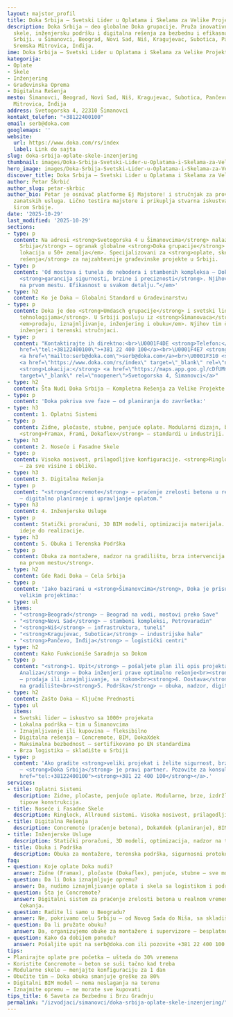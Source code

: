 ```yaml
---
layout: majstor_profil
title: Doka Srbija – Svetski Lider u Oplatama i Skelama za Velike Projekte
description: Doka Srbija – deo globalne Doka grupacije. Pruža inovativne oplatne sisteme,
  skele, inženjersku podršku i digitalna rešenja za bezbednu i efikasnu gradnju u
  Srbiji. u Šimanovci, Beograd, Novi Sad, Niš, Kragujevac, Subotica, Pančevo, Zemun,
  Sremska Mitrovica, Inđija.
ime: Doka Srbija – Svetski Lider u Oplatama i Skelama za Velike Projekte
kategorija:
- Oplate
- Skele
- Inženjering
- Građevinska Oprema
- Digitalna Rešenja
mesto: Šimanovci, Beograd, Novi Sad, Niš, Kragujevac, Subotica, Pančevo, Zemun, Sremska
  Mitrovica, Inđija
address: Svetogorska 4, 22310 Šimanovci
kontakt_telefon: "+38122400100"
email: serb@doka.com
googlemaps: ''
website:
  url: https://www.doka.com/rs/index
  label: Link do sajta
slug: doka-srbija-oplate-skele-inzenjering
thumbnail: images/Doka-Srbija-Svetski-Lider-u-Oplatama-i-Skelama-za-Velike-Projekte.webp
hero_image: images/Doka-Srbija-Svetski-Lider-u-Oplatama-i-Skelama-za-Velike-Projekte.webp
discover_title: Doka Srbija – Svetski Lider u Oplatama i Skelama za Velike Projekte
author: Petar Škrbić
author_slug: petar-skrbic
author_bio: Petar je osnivač platforme Ej Majstore! i stručnjak za proveru kvaliteta
  zanatskih usluga. Lično testira majstore i prikuplja stvarna iskustva korisnika
  širom Srbije.
date: '2025-10-29'
last_modified: '2025-10-29'
sections:
- type: p
  content: Na adresi <strong>Svetogorska 4 u Šimanovcima</strong> nalazi se <strong>Doka
    Srbija</strong> – ogranak globalne <strong>Doka grupacije</strong> sa preko <em>160
    lokacija u 50+ zemalja</em>. Specijalizovani za <strong>oplate, skele i inženjerska
    rešenja</strong> za najzahtevnije građevinske projekte u Srbiji.
- type: p
  content: 'Od mostova i tunela do nebodera i stambenih kompleksa – Doka sistemi su
    <strong>garancija sigurnosti, brzine i preciznosti</strong>. Njihov moto: <em>„Bezbednost
    na prvom mestu. Efikasnost u svakom detalju.“</em>'
- type: h2
  content: Ko je Doka – Globalni Standard u Građevinarstvu
- type: p
  content: Doka je deo <strong>Umdasch grupacije</strong> i svetski lider u <strong>oplatnim
    tehnologijama</strong>. U Srbiji posluju iz <strong>Šimanovaca</strong>, pružajući
    <em>prodaju, iznajmljivanje, inženjering i obuku</em>. Njihov tim čine iskusni
    inženjeri i terenski stručnjaci.
- type: p
  content: "Kontaktirajte ih direktno:<br>\U0001F4DE <strong>Telefon:</strong> <a
    href=\"tel:+38122400100\">+381 22 400 100</a><br>\U0001F4E7 <strong>Email:</strong>
    <a href=\"mailto:serb@doka.com\">serb@doka.com</a><br>\U0001F310 <strong>Veb-sajt:</strong>
    <a href=\"https://www.doka.com/rs/index\" target=\"_blank\" rel=\"noopener\">doka.com/rs</a><br>\U0001F4CD
    <strong>Lokacija:</strong> <a href=\"https://maps.app.goo.gl/cDfUMmW5pN4v7DHd9\"
    target=\"_blank\" rel=\"noopener\">Svetogorska 4, Šimanovci</a>"
- type: h2
  content: Šta Nudi Doka Srbija – Kompletna Rešenja za Velike Projekte
- type: p
  content: 'Doka pokriva sve faze – od planiranja do završetka:'
- type: h3
  content: 1. Oplatni Sistemi
- type: p
  content: Zidne, pločaste, stubne, penjuće oplate. Modularni dizajn, brza montaža.
    <strong>Framax, Frami, Dokaflex</strong> – standardi u industriji.
- type: h3
  content: 2. Noseće i Fasadne Skele
- type: p
  content: Visoka nosivost, prilagodljive konfiguracije. <strong>Ringlock, Allround</strong>
    – za sve visine i oblike.
- type: h3
  content: 3. Digitalna Rešenja
- type: p
  content: "<strong>Concremote</strong> – praćenje zrelosti betona u realnom vremenu.<br><strong>DokaXdek</strong>
    – digitalno planiranje i upravljanje oplatom."
- type: h3
  content: 4. Inženjerske Usluge
- type: p
  content: Statički proračuni, 3D BIM modeli, optimizacija materijala. Podrška od
    ideje do realizacije.
- type: h3
  content: 5. Obuka i Terenska Podrška
- type: p
  content: Obuka za montažere, nadzor na gradilištu, brza intervencija. <strong>Bezbednost
    na prvom mestu</strong>.
- type: h2
  content: Gde Radi Doka – Cela Srbija
- type: p
  content: 'Iako bazirani u <strong>Šimanovcima</strong>, Doka je prisutna na svim
    velikim projektima:'
- type: ul
  items:
  - "<strong>Beograd</strong> – Beograd na vodi, mostovi preko Save"
  - "<strong>Novi Sad</strong> – stambeni kompleksi, Petrovaradin"
  - "<strong>Niš</strong> – infrastruktura, tuneli"
  - "<strong>Kragujevac, Subotica</strong> – industrijske hale"
  - "<strong>Pančevo, Inđija</strong> – logistički centri"
- type: h2
  content: Kako Funkcioniše Saradnja sa Dokom
- type: p
  content: "<strong>1. Upit</strong> – pošaljete plan ili opis projekta<br><strong>2.
    Analiza</strong> – Doka inženjeri prave optimalno rešenje<br><strong>3. Ponuda</strong>
    – prodaja ili iznajmljivanje, sa rokom<br><strong>4. Dostava</strong> – tačno
    na gradilište<br><strong>5. Podrška</strong> – obuka, nadzor, digitalni alati"
- type: h2
  content: Zašto Doka – Ključne Prednosti
- type: ul
  items:
  - Svetski lider – iskustvo sa 1000+ projekata
  - Lokalna podrška – tim u Šimanovcima
  - Iznajmljivanje ili kupovina – fleksibilno
  - Digitalna rešenja – Concremote, BIM, DokaXdek
  - Maksimalna bezbednost – sertifikovano po EN standardima
  - Brza logistika – skladište u Srbiji
- type: p
  content: 'Ako gradite <strong>veliki projekat i želite sigurnost, brzinu i uštedu</strong>
    – <strong>Doka Srbija</strong> je pravi partner. Pozovite za konsultaciju: <a
    href="tel:+38122400100"><strong>+381 22 400 100</strong></a>.'
services:
- title: Oplatni Sistemi
  description: Zidne, pločaste, penjuće oplate. Modularne, brze, izdržljive. Za sve
    tipove konstrukcija.
- title: Noseće i Fasadne Skele
  description: Ringlock, Allround sistemi. Visoka nosivost, prilagodljive konfiguracije.
- title: Digitalna Rešenja
  description: Concremote (praćenje betona), DokaXdek (planiranje), BIM integracija.
- title: Inženjerske Usluge
  description: Statički proračuni, 3D modeli, optimizacija, nadzor na terenu.
- title: Obuka i Podrška
  description: Obuka za montažere, terenska podrška, sigurnosni protokoli.
faq:
- question: Koje oplate Doka nudi?
  answer: Zidne (Framax), pločaste (Dokaflex), penjuće, stubne – sve modularne i višekratne.
- question: Da li Doka iznajmljuje opremu?
  answer: Da, nudimo iznajmljivanje oplata i skela sa logistikom i podrškom.
- question: Šta je Concremote?
  answer: Digitalni sistem za praćenje zrelosti betona u realnom vremenu – štedi dane
    čekanja.
- question: Radite li samo u Beogradu?
  answer: Ne, pokrivamo celu Srbiju – od Novog Sada do Niša, sa skladištem u Šimanovcima.
- question: Da li pružate obuku?
  answer: Da, organizujemo obuke za montažere i supervizore – besplatno uz veće projekte.
- question: Kako da dobijem ponudu?
  answer: Pošaljite upit na serb@doka.com ili pozovite +381 22 400 100.
tips:
- Planirajte oplate pre početka – ušteda do 30% vremena
- Koristite Concremote – beton se suši tačno kad treba
- Modularne skele – menjajte konfiguraciju za 1 dan
- Obučite tim – Doka obuka smanjuje greške za 80%
- Digitalni BIM model – nema neslaganja na terenu
- Iznajmite opremu – ne morate sve kupovati
tips_title: 6 Saveta za Bezbednu i Brzu Gradnju
permalink: "/izvodjaci/simanovci/doka-srbija-oplate-skele-inzenjering/"
---
```

